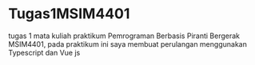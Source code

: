 # Tugas1MSIM4401
tugas 1 mata kuliah praktikum Pemrograman Berbasis Piranti Bergerak MSIM4401, pada praktikum ini saya membuat perulangan menggunakan Typescript dan Vue js
